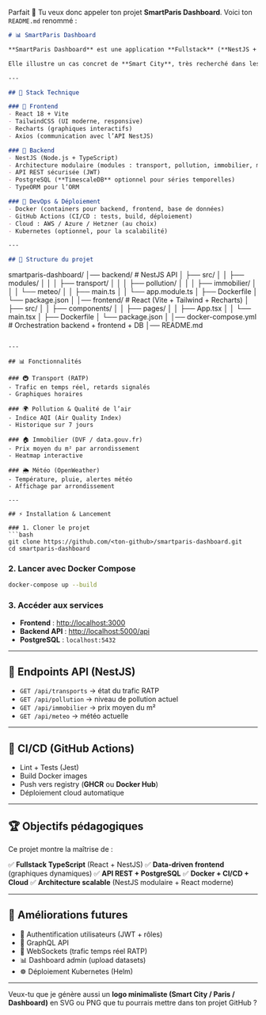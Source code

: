Parfait 🚀 Tu veux donc appeler ton projet **SmartParis Dashboard**.
Voici ton `README.md` renommé :

```markdown
# 📊 SmartParis Dashboard

**SmartParis Dashboard** est une application **Fullstack** (**NestJS + React**) permettant de **centraliser et visualiser en temps réel des données publiques parisiennes** issues de **data.gouv.fr** et d’autres APIs (RATP, pollution, météo, immobilier).  

Elle illustre un cas concret de **Smart City**, très recherché dans les entreprises parisiennes (**scale-ups, SaaS, data-driven**).

---

## 🚀 Stack Technique

### 🔹 Frontend
- React 18 + Vite  
- TailwindCSS (UI moderne, responsive)  
- Recharts (graphiques interactifs)  
- Axios (communication avec l’API NestJS)  

### 🔹 Backend
- NestJS (Node.js + TypeScript)  
- Architecture modulaire (modules : transport, pollution, immobilier, météo)  
- API REST sécurisée (JWT)  
- PostgreSQL (**TimescaleDB** optionnel pour séries temporelles)  
- TypeORM pour l’ORM  

### 🔹 DevOps & Déploiement
- Docker (containers pour backend, frontend, base de données)  
- GitHub Actions (CI/CD : tests, build, déploiement)  
- Cloud : AWS / Azure / Hetzner (au choix)  
- Kubernetes (optionnel, pour la scalabilité)  

---

## 📂 Structure du projet

```

smartparis-dashboard/
│── backend/               # NestJS API
│   ├── src/
│   │   ├── modules/
│   │   │   ├── transport/
│   │   │   ├── pollution/
│   │   │   ├── immobilier/
│   │   │   └── meteo/
│   │   ├── main.ts
│   │   └── app.module.ts
│   ├── Dockerfile
│   └── package.json
│
│── frontend/              # React (Vite + Tailwind + Recharts)
│   ├── src/
│   │   ├── components/
│   │   ├── pages/
│   │   ├── App.tsx
│   │   └── main.tsx
│   ├── Dockerfile
│   └── package.json
│
│── docker-compose.yml     # Orchestration backend + frontend + DB
│── README.md

````

---

## 📊 Fonctionnalités

### 🚇 Transport (RATP)
- Trafic en temps réel, retards signalés  
- Graphiques horaires  

### 🌍 Pollution & Qualité de l’air
- Indice AQI (Air Quality Index)  
- Historique sur 7 jours  

### 🏠 Immobilier (DVF / data.gouv.fr)
- Prix moyen du m² par arrondissement  
- Heatmap interactive  

### 🌦️ Météo (OpenWeather)
- Température, pluie, alertes météo  
- Affichage par arrondissement  

---

## ⚡ Installation & Lancement

### 1. Cloner le projet
```bash
git clone https://github.com/<ton-github>/smartparis-dashboard.git
cd smartparis-dashboard
````

### 2. Lancer avec Docker Compose

```bash
docker-compose up --build
```

### 3. Accéder aux services

* **Frontend** : [http://localhost:3000](http://localhost:3000)
* **Backend API** : [http://localhost:5000/api](http://localhost:5000/api)
* **PostgreSQL** : `localhost:5432`

---

## 🔗 Endpoints API (NestJS)

* `GET /api/transports` → état du trafic RATP
* `GET /api/pollution` → niveau de pollution actuel
* `GET /api/immobilier` → prix moyen du m²
* `GET /api/meteo` → météo actuelle

---

## 🔄 CI/CD (GitHub Actions)

* Lint + Tests (Jest)
* Build Docker images
* Push vers registry (**GHCR** ou **Docker Hub**)
* Déploiement cloud automatique

---

## 🏆 Objectifs pédagogiques

Ce projet montre la maîtrise de :

✅ **Fullstack TypeScript** (React + NestJS)
✅ **Data-driven frontend** (graphiques dynamiques)
✅ **API REST + PostgreSQL**
✅ **Docker + CI/CD + Cloud**
✅ **Architecture scalable** (NestJS modulaire + React moderne)

---

## 📌 Améliorations futures

* 🔐 Authentification utilisateurs (JWT + rôles)
* 🔎 GraphQL API
* 📡 WebSockets (trafic temps réel RATP)
* 📊 Dashboard admin (upload datasets)
* ☸️ Déploiement Kubernetes (Helm)

---



Veux-tu que je génère aussi un **logo minimaliste (Smart City / Paris / Dashboard)** en SVG ou PNG que tu pourrais mettre dans ton projet GitHub ?
```
